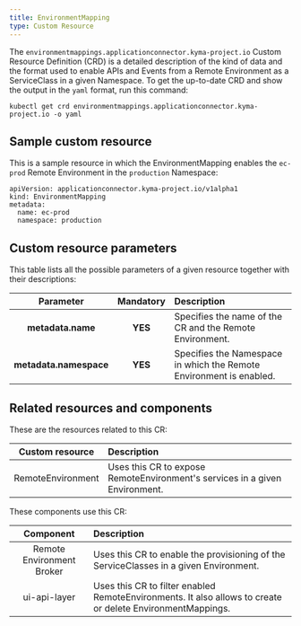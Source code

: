 ```yaml
---
title: EnvironmentMapping
type: Custom Resource
---
```


The `environmentmappings.applicationconnector.kyma-project.io` Custom Resource Definition (CRD) is a detailed description of the kind of data and the format used to enable APIs and Events from a Remote Environment as a ServiceClass in a given Namespace. To get the up-to-date CRD and show the output in the `yaml` format, run this command:

```
kubectl get crd environmentmappings.applicationconnector.kyma-project.io -o yaml
```

## Sample custom resource

This is a sample resource in which the EnvironmentMapping enables the `ec-prod` Remote Environment in the `production` Namespace:

```
apiVersion: applicationconnector.kyma-project.io/v1alpha1
kind: EnvironmentMapping
metadata:
  name: ec-prod
  namespace: production
```

## Custom resource parameters

This table lists all the possible parameters of a given resource together with their descriptions:


| Parameter   |      Mandatory      |  Description |
|:----------:|:-------------:|:------|
| **metadata.name** |    **YES**   | Specifies the name of the CR and the Remote Environment. |
| **metadata.namespace** |    **YES**   | Specifies the Namespace in which the Remote Environment is enabled. |

## Related resources and components

These are the resources related to this CR:

| Custom resource   |   Description |
|:----------:|:------|
| RemoteEnvironment |  Uses this CR to expose RemoteEnvironment's services in a given Environment. |

These components use this CR:

| Component   |   Description |
|:----------:|:------|
| Remote Environment Broker |  Uses this CR to enable the provisioning of the ServiceClasses in a given Environment. |
| ui-api-layer | Uses this CR to filter enabled RemoteEnvironments. It also allows to create or delete EnvironmentMappings. |
